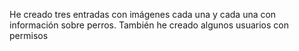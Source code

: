 He creado tres entradas con imágenes cada una y cada una con información sobre perros. 
También he creado algunos usuarios con permisos
